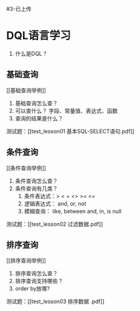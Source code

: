 #3-已上传 
# DQL语言学习

1. 什么是DQL？

## 基础查询

[[基础查询举例]]

1. 基础查询怎么查？
2. 可以查什么？ 字段、常量值、表达式、函数
3. 查询的结果是什么？

测试题：[[test_lesson01 基本SQL-SELECT语句.pdf]]

## 条件查询
  
[[条件查询举例]]

1. 条件查询怎么查？
2. 条件查询有几类？
   1. 条件表达式：> < = <> >= <=
   2. 逻辑表达式： and, or, not
   3.  模糊查询： like, between and, in, is null

测试题：[[test_lesson02 过滤数据.pdf]]

## 排序查询

[[排序查询举例]]

1. 排序查询怎么查？
2. 排序查询支持哪些？
3. order by放哪?

测试题：[[test_lesson03 排序数据 .pdf]]
 